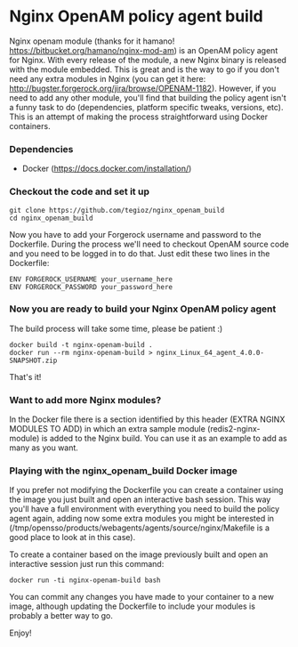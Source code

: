 Nginx OpenAM policy agent build
===

Nginx openam module (thanks for it hamano! https://bitbucket.org/hamano/nginx-mod-am) is an OpenAM policy agent for Nginx. With every release of the module, a new Nginx binary is released with the module embedded. This is great and is the way to go if you don't need any extra modules in Nginx (you can get it here: http://bugster.forgerock.org/jira/browse/OPENAM-1182). However, if you need to add any other module, you'll find that building the policy agent isn't a funny task to do (dependencies, platform specific tweaks, versions, etc). This is an attempt of making the process straightforward using Docker containers.

### Dependencies

  - Docker (https://docs.docker.com/installation/)  

### Checkout the code and set it up

    git clone https://github.com/tegioz/nginx_openam_build
    cd nginx_openam_build

Now you have to add your Forgerock username and password to the Dockerfile. During the process we'll need to checkout OpenAM source code and you need to be logged in to do that. Just edit these two lines in the Dockerfile:

    ENV FORGEROCK_USERNAME your_username_here
    ENV FORGEROCK_PASSWORD your_password_here

### Now you are ready to build your Nginx OpenAM policy agent

The build process will take some time, please be patient :)

    docker build -t nginx-openam-build .
    docker run --rm nginx-openam-build > nginx_Linux_64_agent_4.0.0-SNAPSHOT.zip

That's it!

### Want to add more Nginx modules? 

In the Docker file there is a section identified by this header (EXTRA NGINX MODULES TO ADD) in which an extra sample module (redis2-nginx-module) is added to the Nginx build. You can use it as an example to add as many as you want.

### Playing with the nginx_openam_build Docker image

If you prefer not modifying the Dockerfile you can create a container using the image you just built and open an interactive bash session. This way you'll have a full environment with everything you need to build the policy agent again, adding now some extra modules you might be interested in (/tmp/opensso/products/webagents/agents/source/nginx/Makefile is a good place to look at in this case).

To create a container based on the image previously built and open an interactive session just run this command:

    docker run -ti nginx-openam-build bash

You can commit any changes you have made to your container to a new image, although updating the Dockerfile to include your modules is probably a better way to go.

Enjoy!
